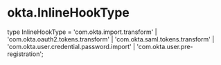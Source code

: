 # okta.InlineHookType

type InlineHookType = 'com.okta.import.transform' | 'com.okta.oauth2.tokens.transform' | 'com.okta.saml.tokens.transform' | 'com.okta.user.credential.password.import' | 'com.okta.user.pre-registration';

